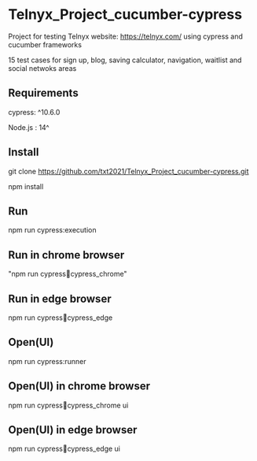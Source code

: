 # Telnyx_Project_cucumber-cypress
Project for testing Telnyx website: https://telnyx.com/ using cypress and cucumber frameworks

15 test cases for sign up, blog, saving calculator, navigation, waitlist and social netwoks areas
## Requirements
cypress: ^10.6.0

Node.js : 14^

## Install
git clone https://github.com/txt2021/Telnyx_Project_cucumber-cypress.git

npm install 

## Run
npm run cypress:execution

## Run in chrome browser
"npm run cypress:runner:cypress_chrome"

## Run in edge browser
npm run cypress:runner:cypress_edge


## Open(UI)
npm run cypress:runner

## Open(UI) in chrome browser
npm run cypress:runner:cypress_chrome ui

## Open(UI) in edge browser
npm run cypress:runner:cypress_edge ui
